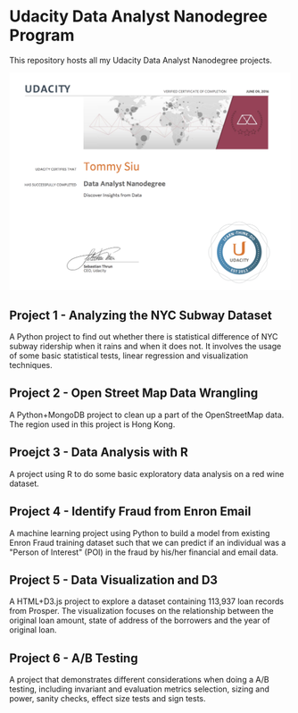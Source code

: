 # Udacity Data Analyst Nanodegree Program

This repository hosts all my Udacity Data Analyst Nanodegree projects.

![Certificate](https://raw.githubusercontent.com/tommysiu/udacity-data-analyst/master/udacity_certificate.png)

## Project 1 - Analyzing the NYC Subway Dataset

A Python project to find out whether there is statistical difference of NYC subway ridership when it rains and when it does not. It involves the usage of some basic statistical tests, linear regression and visualization techniques.

## Project 2 - Open Street Map Data Wrangling

A Python+MongoDB project to clean up a part of the OpenStreetMap data. The region used in this project is Hong Kong.

## Proejct 3 - Data Analysis with R

A project using R to do some basic exploratory data analysis on a red wine dataset.

## Project 4 - Identify Fraud from Enron Email

A machine learning project using Python to build a model from existing Enron Fraud training dataset such that we can predict if an individual was a "Person of Interest" (POI) in the fraud by his/her financial and email data.

## Project 5 - Data Visualization and D3

A HTML+D3.js project to explore a dataset containing 113,937 loan records from Prosper. The visualization focuses on the relationship between the original loan amount, state of address of the borrowers and the year of original loan.

## Project 6 - A/B Testing

A project that demonstrates different considerations when doing a A/B testing, including invariant and evaluation metrics selection, sizing and power, sanity checks, effect size tests and sign tests.
